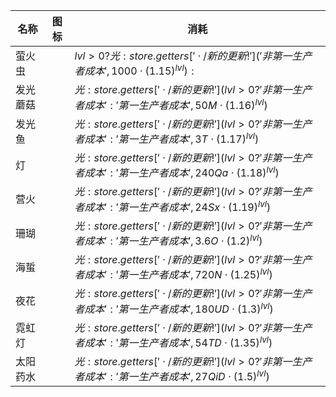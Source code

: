 | 名称  | 图标  | 消耗  |
| --- | --- | --- |
| 萤火虫 | <i class="mdi mdi-bee"></i> | $lvl > 0 ? { 光: store.getters[' \cdot /新的更新!']('非第一生产者成本', 1000  \cdot  {(1.15)}^{lvl}) } : {}$ |
| 发光蘑菇 | <i class="mdi mdi-mushroom"></i> | ${ 光: store.getters[' \cdot /新的更新!'](lvl > 0 ? '非第一生产者成本' : '第一生产者成本', 50M  \cdot  {(1.16)}^{lvl}) }$ |
| 发光鱼 | <i class="mdi mdi-fish"></i> | ${ 光: store.getters[' \cdot /新的更新!'](lvl > 0 ? '非第一生产者成本' : '第一生产者成本', 3T  \cdot  {(1.17)}^{lvl}) }$ |
| 灯 | <i class="mdi mdi-lamp"></i> | ${ 光: store.getters[' \cdot /新的更新!'](lvl > 0 ? '非第一生产者成本' : '第一生产者成本', 240Qa  \cdot  {(1.18)}^{lvl}) }$ |
| 营火 | <i class="mdi mdi-campfire"></i> | ${ 光: store.getters[' \cdot /新的更新!'](lvl > 0 ? '非第一生产者成本' : '第一生产者成本', 24Sx  \cdot  {(1.19)}^{lvl}) }$ |
| 珊瑚 | <i class="mdi mdi-spa"></i> | ${ 光: store.getters[' \cdot /新的更新!'](lvl > 0 ? '非第一生产者成本' : '第一生产者成本', 3.6O  \cdot  {(1.2)}^{lvl}) }$ |
| 海蜇 | <i class="mdi mdi-jellyfish"></i> | ${ 光: store.getters[' \cdot /新的更新!'](lvl > 0 ? '非第一生产者成本' : '第一生产者成本', 720N  \cdot  {(1.25)}^{lvl}) }$ |
| 夜花 | <i class="mdi mdi-flower"></i> | ${ 光: store.getters[' \cdot /新的更新!'](lvl > 0 ? '非第一生产者成本' : '第一生产者成本', 180UD  \cdot  {(1.3)}^{lvl}) }$ |
| 霓虹灯 | <i class="mdi mdi-ruler"></i> | ${ 光: store.getters[' \cdot /新的更新!'](lvl > 0 ? '非第一生产者成本' : '第一生产者成本', 54TD  \cdot  {(1.35)}^{lvl}) }$ |
| 太阳药水 | <i class="mdi mdi-white-balance-sunny"></i> | ${ 光: store.getters[' \cdot /新的更新!'](lvl > 0 ? '非第一生产者成本' : '第一生产者成本', 27QiD  \cdot  {(1.5)}^{lvl}) }$ |

